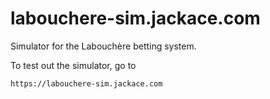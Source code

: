 # labouchere-sim.jackace.com

Simulator for the Labouchère betting system.

To test out the simulator, go to

    https://labouchere-sim.jackace.com
